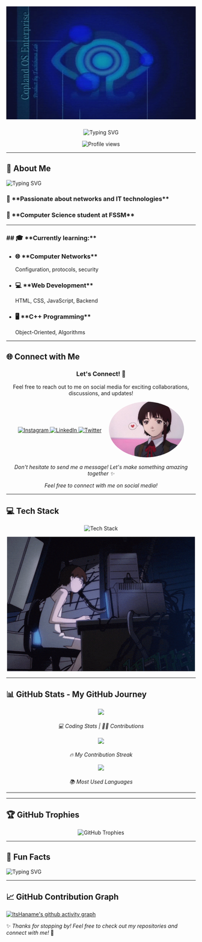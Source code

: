 <h1 align="center">
  <img src="dream over.gif" alt="Hanane Banner" width="170%" height="300px" />

</h1>

<p align="center">
  <img src="https://readme-typing-svg.herokuapp.com?font=Fira+Code&size=32&pause=1000&color=0000FF&center=true&vCenter=true&width=800&lines=Hello+%F0%9F%91%8B%2C+I'm+Hanane!;Computer+Science+Student;Always+learning+new+things!" alt="Typing SVG" />
</p>






<p align="center">
  <img src="https://komarev.com/ghpvc/?username=ItsHaname&label=Profile%20views&color=0e75b6&style=flat" alt="Profile views" />
</p>

---

## 🚀 About Me
<p>
  <img src="https://readme-typing-svg.herokuapp.com?font=Fira+Code&size=20&pause=1000&color=F7F7F7&width=800&lines=🎓+Currently+studying%3A+Database+Management%2C+Web+Development%2C+Networking%2C+and+C%2B%2B;🌱+Learning%3A+CSS+Grid%2C+Networking+Protocols%2C+Linux+System+Administration;💬+Ask+me+about%3A+Networking%2C+Software+Development%2C+Tech+Tools;📫+Reach+me+at%3A+h.aitbha8410@uca.ac.ma;⚡+Fun+fact%3A+I+get+easily+distracted...+but+that%E2%80%99s+how+I+discover+cool+new+things!" alt="Typing SVG" />
</p>


<h3>🌟 **Passionate about networks and IT technologies**</h3>  
<h3>📌 **Computer Science student at FSSM**</h3>

---

<h3>## 🎓 **Currently learning:**</h3>

- <h3> 🌐 **Computer Networks**</h3>  
   Configuration, protocols, security

- <h3>💻 **Web Development**  </h3>
   HTML, CSS, JavaScript, Backend
 - <h3> 🖥️ **C++ Programming**</h3>  
   Object-Oriented, Algorithms

---

## 🌐 **Connect with Me**

<div align="center">
  <h3>Let's Connect! 🚀</h3>
  <p>Feel free to reach out to me on social media for exciting collaborations, discussions, and updates!</p>
</div>

<!-- Flex container to align text and image -->
<div style="display: flex; justify-content: center; align-items: center; gap: 20px;">
  <!-- Social Media Links -->
  <div>
    <a href="https://instagram.com/a_b_hanane_" target="blank">
      <img src="https://img.shields.io/badge/Instagram-%23E4405F.svg?style=for-the-badge&logo=Instagram&logoColor=white" alt="Instagram" />
    </a>
    <a href="https://www.linkedin.com/in/your-linkedin/" target="blank">
      <img src="https://img.shields.io/badge/LinkedIn-%230077B5.svg?style=for-the-badge&logo=linkedin&logoColor=white" alt="LinkedIn" />
    </a>
    <a href="https://twitter.com/your-twitter" target="blank">
      <img src="https://img.shields.io/badge/Twitter-%231DA1F2.svg?style=for-the-badge&logo=twitter&logoColor=white" alt="Twitter" />
    </a>
  </div>

  <!-- Image of Lain (without background) -->
  <div>
    <img src="lain (1).jpg" width="200" alt="Lain Image" style="border-radius: 50%; background-color: transparent; box-shadow: none;" />
  </div>
</div>

<div align="center">
  <p><i>Don't hesitate to send me a message! Let's make something amazing together ✨</i></p>
</div>

<p align="center">
  <i>Feel free to connect with me on social media!</i>
</p>



---

## 💻 **Tech Stack**

<p align="center">
  <img src="https://skillicons.dev/icons?i=cpp,linux,html,css,js,git" alt="Tech Stack" width="450" />
</p>

<div style="display: flex; align-items: center; justify-content: center; gap: 10px;">
  <!-- Pinterest Image -->

  <div align="center">
  <img src="serial experiments lain GIF.gif" width="500" />
</div>
</div>


---

## 📊 **GitHub Stats** - My GitHub Journey

<p align="center">
  <img src="https://github-readme-stats.vercel.app/api?username=ItsHaname&show_icons=true&theme=radical" height="150" />
  <br><br>
  <i>💻 Coding Stats | 👩‍💻 Contributions</i>
  <br><br>
  
  <img src="https://github-readme-streak-stats.herokuapp.com/?user=ItsHaname&theme=radical" height="150" />
  <br><br>
  <i>🔥 My Contribution Streak</i>
  <br><br>
  <img src="https://github-readme-stats.vercel.app/api/top-langs?username=ItsHaname&layout=compact&theme=radical" height="150" />
  <br><br>
                                          <i>📚 Most Used Languages</i>
</p>

---




---

## 🏆 GitHub Trophies
<p align="center">
  <img src="https://github-profile-trophy.vercel.app/?username=ItsHaname&theme=dracula&margin-w=15" alt="GitHub Trophies" />
</p>

---

## 🎯 Fun Facts
<p>
  <img src="https://readme-typing-svg.herokuapp.com?font=Fira+Code&size=20&pause=1000&color=F7F7F7&width=600&lines=🔥+I+love+discovering+new+tech+and+experimenting+with+different+programming+languages;🕹️+I+enjoy+playing+retro+games+and+watching+anime+in+my+free+time;🌍+My+dream+is+to+work+in+cybersecurity+and+network+engineering!" alt="Typing SVG" />
</p>

---

## 📈 **GitHub Contribution Graph**

[![ItsHaname's github activity graph](https://github-readme-activity-graph.vercel.app/graph?username=ItsHaname&bg_color=000000&color=0000FF&line=0000FF&point=ffffff&area=true&hide_border=true)](https://github.com/ashutosh00710/github-readme-activity-graph)


✨ *Thanks for stopping by! Feel free to check out my repositories and connect with me!* 🚀
